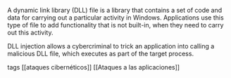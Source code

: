 A dynamic link library (DLL) file is a library that contains a set of code and data for carrying out a particular activity in Windows. Applications use this type of file to add functionality that is not built-in, when they need to carry out this activity.

DLL injection allows a cybercriminal to trick an application into calling a malicious DLL file, which executes as part of the target process.

tags
[[ataques cibernéticos]]
[[Ataques a las aplicaciones]]
